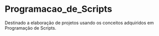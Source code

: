 # Programacao_de_Scripts
Destinado a elaboração de projetos usando os conceitos adquiridos em Programação de Scripts.
